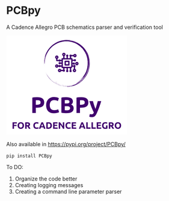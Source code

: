# PCBpy
A Cadence Allegro PCB schematics parser and verification tool

![Alt text](docs/logo.png?raw=true "Title")

Also available in https://pypi.org/project/PCBpy/
```
pip install PCBpy
```

To DO:
1) Organize the code better
2) Creating logging messages
3) Creating a command line parameter parser
